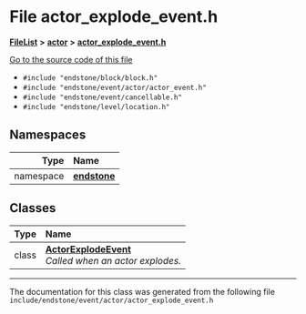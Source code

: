 

# File actor\_explode\_event.h



[**FileList**](files.md) **>** [**actor**](dir_621c26b5fd4198aba66e7e31570ce44a.md) **>** [**actor\_explode\_event.h**](actor__explode__event_8h.md)

[Go to the source code of this file](actor__explode__event_8h_source.md)



* `#include "endstone/block/block.h"`
* `#include "endstone/event/actor/actor_event.h"`
* `#include "endstone/event/cancellable.h"`
* `#include "endstone/level/location.h"`













## Namespaces

| Type | Name |
| ---: | :--- |
| namespace | [**endstone**](namespaceendstone.md) <br> |


## Classes

| Type | Name |
| ---: | :--- |
| class | [**ActorExplodeEvent**](classendstone_1_1ActorExplodeEvent.md) <br>_Called when an actor explodes._  |



















































------------------------------
The documentation for this class was generated from the following file `include/endstone/event/actor/actor_explode_event.h`

